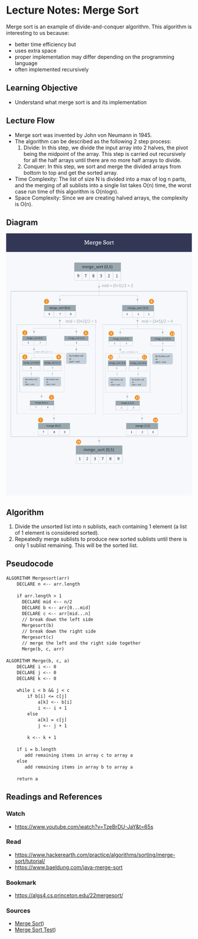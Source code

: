 # Lecture Notes: Merge Sort
Merge sort is an example of divide-and-conquer algorithm. This algorithm is interesting to us because:
* better time efficiency but
* uses extra space
* proper implementation may differ depending on the programming language
* often implemented recursively 

## Learning Objective
* Understand what merge sort is and its implementation

## Lecture Flow
* Merge sort was invented by John von Neumann in 1945. 
* The algorithm can be described as the following 2 step process:
  1. Divide: In this step, we divide the input array into 2 halves, the pivot being the midpoint of the array. This step is carried out recursively for all the half arrays until there are no more half arrays to divide.
  2. Conquer: In this step, we sort and merge the divided arrays from bottom to top and get the sorted array.
* Time Complexity:
  The list of size N is divided into a max of log n parts, and the merging of all sublists into a single list takes O(n)  time, the worst case run time of this algorithm is O(nlogn).
* Space Complexity: Since we are creating halved arrays, the complexity is O(n).

## Diagram
![alt merge_sort](../../challenges-401/assets/mergesort.jpg)

## Algorithm
1. Divide the unsorted list into n sublists, each containing 1 element (a list of 1 element is considered sorted).
2. Repeatedly merge sublists to produce new sorted sublists until there is only 1 sublist remaining. This will be the sorted list.

## Pseudocode

```
ALGORITHM Mergesort(arr)
    DECLARE n <-- arr.length
           
    if arr.length > 1
      DECLARE mid <-- n/2
      DECLARE b <-- arr[0...mid]
      DECLARE c <-- arr[mid...n]
      // break down the left side
      Mergesort(b)
      // break down the right side
      Mergesort(c)
      // merge the left and the right side together
      Merge(b, c, arr)

ALGORITHM Merge(b, c, a)
    DECLARE i <-- 0
    DECLARE j <-- 0
    DECLARE k <-- 0

    while i < b && j < c
        if b[i] <= c[j]
            a[k] <-- b[i]
            i <-- i + 1
        else
            a[k] = c[j]
            j <-- j + 1
            
        k <-- k + 1

    if i = b.length
       add remaining items in array c to array a
    else
       add remaining items in array b to array a
       
    return a

```

## Readings and References 
### Watch 
* https://www.youtube.com/watch?v=TzeBrDU-JaY&t=65s

### Read
* https://www.hackerearth.com/practice/algorithms/sorting/merge-sort/tutorial/
* https://www.baeldung.com/java-merge-sort

### Bookmark
* https://algs4.cs.princeton.edu/22mergesort/

### Sources
* [Merge Sort](./src/main/java/sortingAlgo/MergeSort.java))
* [Merge Sort Test](./src/test/java/sortingAlgo/MergeSortTest.java))

